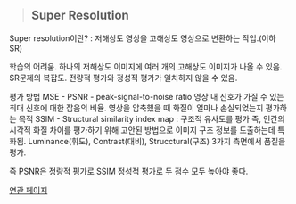 
> ## Super Resolution

Super resolution이란?
: 저해상도 영상을 고해상도 영상으로 변환하는 작업.(이하 SR)

학습의 어려움.
하나의 저해상도 이미지에 여러 개의 고해상도 이미지가 나올 수 있음.
SR문제의 복잡도. 전량적 평가와 정성적 평가가 일치하지 않을 수 있음.

평가 방법
MSE - 
PSNR - peak-signal-to-noise ratio 영상 내 신호가 가질 수 있는 최대 신호에 대한 잡음의 비율. 영상을 압축했을 때 화질이 얼마나 손실되었는지 평가하는 목적
SSIM - Structural similarity index map : 구조적 유사도를 평가 즉, 인간의 시각적 화질 차이를 평가하기 위해 고안된 방법으로 이미지 구조 정보를 도출하는데 특화됨. Luminance(휘도), Contrast(대비), Strucctural(구조) 3가지 측면에서 품질을 평가.

즉 PSNR은 정량적 평가로 SSIM 정성적 평가로 두 점수 모두 높아야 좋다. 

[연관 페이지](https://github.com/eastk1te/Patch_based_synthesis)
